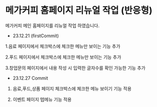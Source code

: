 # 메가커피 홈페이지 리뉴얼 작업 (반응형)

메가커피 메인 홈페이지를 리뉴얼 작업 하였습니다.

- 23.12.21 (firstCommit)
  
1.음료 페이지에서 체크박스에 체크한 메뉴만 보이는 기능 추가

2.푸드 페이지에서 체크박스에 체크한 메뉴만 보이는 기능 추가

3.창업문의 페이지에서 내용 작성 시 입력한 글자수를 확인 가능한 기능 추가


- 23.12.27 Commit

1. 음료,푸드,상품 페이지 체크박스에 체크한 메뉴 보이기 기능 적용 

2. 이벤트 페이지 텝메뉴 기능 적용 

